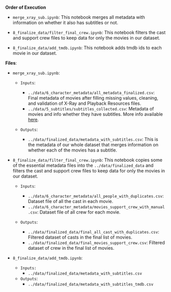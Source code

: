 **Order of Execution**

- `merge_xray_sub.ipynb`: This notebook merges all metadata with information on whether it also has subtitles or not.

- `8_finalize_data/filter_final_crew.ipynb`: This notebook filters the cast and support crew files to keep data for only the movies in our dataset.

- `8_finalize_data/add_tmdb.ipynb`: This notebook adds tmdb ids to each movie in our dataset.

**Files**:

- `merge_xray_sub.ipynb`:
    - `Inputs`:
        - `../data/6_character_metadata/all_metadata_finalized.csv`: Final metadata of movies after filling missing values, cleaning, and validation of X-Ray and Playback Resources files.
        - `../data/5_subtitles/subtitles_collected.csv`: Metadata of movies and info whether they have subtitles. More info available [here](../5_get_subtitles/README.md).
    
    - `Outputs`:
        - `../data/finalized_data/metadata_with_subtitles.csv`: This is the metadata of our whole dataset that merges information on whether each of the movies has a subtitle.


- `8_finalize_data/filter_final_crew.ipynb`: This notebook copies some of the essential metadata files into the `../data/finalized_data` and filters the cast and support crew files to keep data for only the movies in our dataset.
    - `Inputs`:
        - `../data/6_character_metadata/all_people_with_duplicates.csv`: Dataset file of all the cast in each movie.
        - `../data/6_character_metadata/movies_support_crew_with_manual.csv`: Dataset file of all crew for each movie.
    
    - `Outputs`:
        - `../data/finalized_data/final_all_cast_with_duplicates.csv`: Filtered dataset of casts in the final list of movies.
        - `../data/finalized_data/final_movies_support_crew.csv`: Filtered dataset of crew in the final list of movies.

- `8_finalize_data/add_tmdb.ipynb`:
    - `Inputs:`
        - `../data/finalized_data/metadata_with_subtitles.csv`
    - `Outputs`:
        - `../data/finalized_data/metadata_with_subtitles_tmdb.csv`
